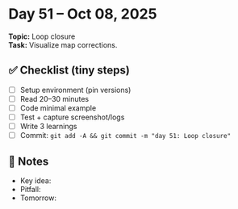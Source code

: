 # Day 51 – Oct 08, 2025
**Topic:** Loop closure  
**Task:** Visualize map corrections.

## ✅ Checklist (tiny steps)
- [ ] Setup environment (pin versions)
- [ ] Read 20–30 minutes
- [ ] Code minimal example
- [ ] Test + capture screenshot/logs
- [ ] Write 3 learnings
- [ ] Commit: `git add -A && git commit -m "day 51: Loop closure"`

## 📓 Notes
- Key idea:
- Pitfall:
- Tomorrow:
